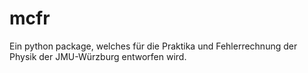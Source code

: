 # mcfr
Ein python package, welches für die Praktika und Fehlerrechnung der Physik der JMU-Würzburg entworfen wird.
